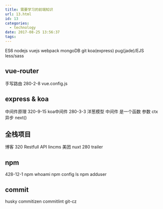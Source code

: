 ```yaml
---
title: 需要学习的前端知识
url: 13.html
id: 13
categories:
  - technology
date: 2017-08-25 13:56:37
tags:
---
```


ES6 
nodejs
vuejs 
webpack 
mongoDB 
git 
koa(express) 
pug(jade)/EJS 
less/sass

## vue-router 
手写路由 280-2-8
vue.config.js

## express & koa
中间件原理 320-9-15
koa中间件 280-3-3
洋葱模型
中间件 是一个函数 参数 ctx 异步 next()

## 全栈项目
博客 320
Restfull API 
lincms 
美团 nuxt 280 
trailer 

## npm 
428-12-1
npm whoami
npm config ls
npm adduser

## commit

husky commitizen commitlint git-cz